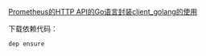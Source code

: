 [Prometheus的HTTP API的Go语言封装client_golang的使用](https://www.lijiaocn.com/%E9%A1%B9%E7%9B%AE/2019/04/29/prometheus-go-client-usage.html)

下载依赖代码：

	dep ensure
